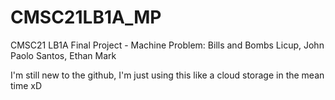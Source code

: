 # CMSC21LB1A_MP

CMSC21 LB1A Final Project - Machine Problem: Bills and Bombs
Licup, John Paolo
Santos, Ethan Mark

I'm still new to the github, I'm just using this like a cloud storage in the mean time xD
